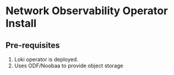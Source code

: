 # Network Observability Operator Install

## Pre-requisites

1. Loki operator is deployed.
2. Uses ODF/Noobaa to provide object storage
